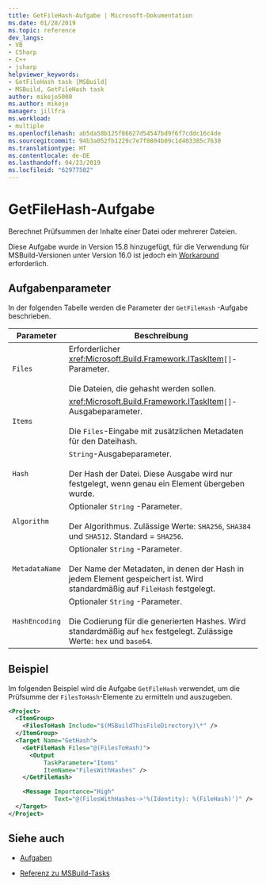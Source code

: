 ```yaml
---
title: GetFileHash-Aufgabe | Microsoft-Dokumentation
ms.date: 01/28/2019
ms.topic: reference
dev_langs:
- VB
- CSharp
- C++
- jsharp
helpviewer_keywords:
- GetFileHash task [MSBuild]
- MSBuild, GetFileHash task
author: mikejo5000
ms.author: mikejo
manager: jillfra
ms.workload:
- multiple
ms.openlocfilehash: ab5da58b125f86627d54547bd9f6f7cddc16c4de
ms.sourcegitcommit: 94b3a052fb1229c7e7f8804b09c1d403385c7630
ms.translationtype: HT
ms.contentlocale: de-DE
ms.lasthandoff: 04/23/2019
ms.locfileid: "62977502"
---
```

# <a name="getfilehash-task"></a>GetFileHash-Aufgabe

Berechnet Prüfsummen der Inhalte einer Datei oder mehrerer Dateien.

Diese Aufgabe wurde in Version 15.8 hinzugefügt, für die Verwendung für MSBuild-Versionen unter Version 16.0 ist jedoch ein [Workaround](https://github.com/Microsoft/msbuild/pull/3999#issuecomment-458193272) erforderlich.

## <a name="task-parameters"></a>Aufgabenparameter

 In der folgenden Tabelle werden die Parameter der `GetFileHash` -Aufgabe beschrieben.

|Parameter|Beschreibung|
|---------------|-----------------|
|`Files`|Erforderlicher <xref:Microsoft.Build.Framework.ITaskItem>`[]`-Parameter.<br /><br />Die Dateien, die gehasht werden sollen.|
|`Items`|<xref:Microsoft.Build.Framework.ITaskItem>`[]`-Ausgabeparameter.<br /><br />Die `Files`-Eingabe mit zusätzlichen Metadaten für den Dateihash.|
|`Hash`|`String`-Ausgabeparameter.<br /><br />Der Hash der Datei. Diese Ausgabe wird nur festgelegt, wenn genau ein Element übergeben wurde.|
|`Algorithm`|Optionaler `String` -Parameter.<br /><br />Der Algorithmus. Zulässige Werte: `SHA256`, `SHA384` und `SHA512`. Standard = `SHA256`.|
|`MetadataName`|Optionaler `String` -Parameter.<br /><br />Der Name der Metadaten, in denen der Hash in jedem Element gespeichert ist. Wird standardmäßig auf `FileHash` festgelegt.|
|`HashEncoding`|Optionaler `String` -Parameter.<br /><br />Die Codierung für die generierten Hashes. Wird standardmäßig auf `hex` festgelegt. Zulässige Werte: `hex` und `base64`.|

## <a name="example"></a>Beispiel

Im folgenden Beispiel wird die Aufgabe `GetFileHash` verwendet, um die Prüfsumme der `FilesToHash`-Elemente zu ermitteln und auszugeben.

```xml
<Project>
  <ItemGroup>
    <FilesToHash Include="$(MSBuildThisFileDirectory)\*" />
  </ItemGroup>
  <Target Name="GetHash">
    <GetFileHash Files="@(FilesToHash)">
      <Output
          TaskParameter="Items"
          ItemName="FilesWithHashes" />
    </GetFileHash>

    <Message Importance="High"
             Text="@(FilesWithHashes->'%(Identity): %(FileHash)')" />
  </Target>
</Project>
```

## <a name="see-also"></a>Siehe auch

- [Aufgaben](../msbuild/msbuild-tasks.md)

- [Referenz zu MSBuild-Tasks](../msbuild/msbuild-task-reference.md)